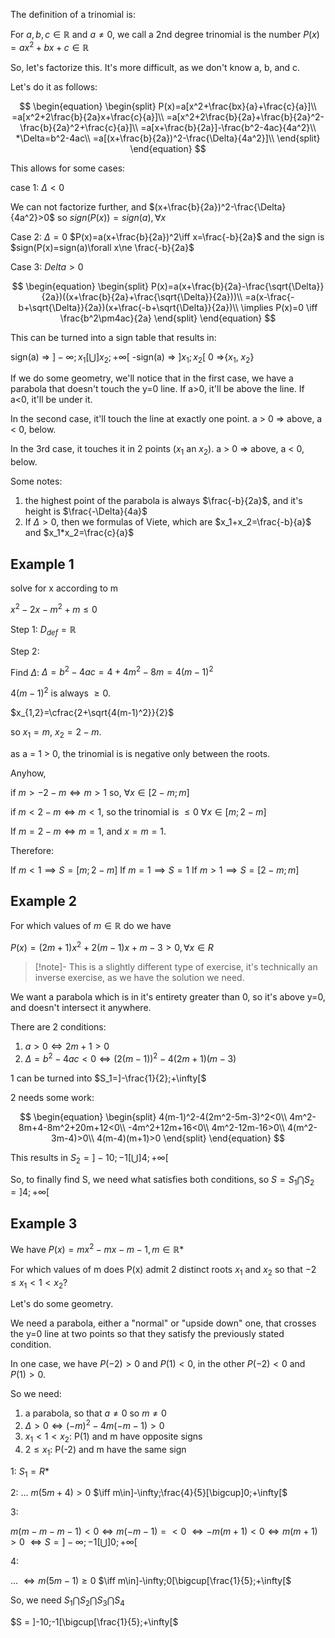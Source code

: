 
The definition of a trinomial is:

For $a,b,c\in\mathbb{R}$ and $a\ne0$, we call a 2nd degree trinomial is the number
$P(x)=ax^2+bx+c\in\mathbb{R}$

So, let's factorize this. 
It's more difficult, as we don't know a, b, and c. 

Let's do it as follows:

$$
\begin{equation}
\begin{split}
P(x)=a[x^2+\frac{bx}{a}+\frac{c}{a}]\\
=a[x^2+2\frac{b}{2a}x+\frac{c}{a}]\\
=a[x^2+2\frac{b}{2a}+\frac{b}{2a}^2-\frac{b}{2a}^2+\frac{c}{a}]\\
=a[x+\frac{b}{2a}]-\frac{b^2-4ac}{4a^2}\\
*\Delta=b^2-4ac\\
=a[(x+\frac{b}{2a})^2-\frac{\Delta}{4a^2}]\\
\end{split}
\end{equation}
$$

This allows for some cases:

case 1: $\Delta\lt0$

We can not factorize further, and $(x+\frac{b}{2a})^2-\frac{\Delta}{4a^2}>0$
so $sign(P(x))=sign(a), \forall x$


Case 2: $\Delta=0$
$P(x)=a(x+\frac{b}{2a})^2\iff x=\frac{-b}{2a}$
and the sign is $sign(P(x)=sign(a)\forall x\ne \frac{-b}{2a}$

Case 3: $Delta\gt 0$

$$
\begin{equation}
\begin{split}
P(x)=a(x+\frac{b}{2a}-\frac{\sqrt{\Delta}}{2a})((x+\frac{b}{2a}+\frac{\sqrt{\Delta}}{2a}))\\
=a(x-\frac{-b+\sqrt{\Delta}}{2a})(x+\frac{-b+\sqrt{\Delta}}{2a})\\
\implies P(x)=0 \iff \frac{b^2\pm4ac}{2a}
\end{split}
\end{equation}
$$

This can be turned into a sign table that results in:

sign(a) => $]-\infty;x_1[\bigcup]x_2;+\infty[$
-sign(a) => $]x_1;x_2[$
0 =>{$x_1$, $x_2$}


If we do some geometry, we'll notice that in the first case, we have a parabola that doesn't touch the y=0 line. If a>0, it'll be above the line. If a<0, it'll be under it.

In the second case, it'll touch the line at exactly one point. a > 0 => above, a < 0, below.

In the 3rd case, it touches it in 2 points ($x_1$ an $x_2$). a > 0 => above, a < 0, below.


Some notes:

1. the highest point of the parabola is always $\frac{-b}{2a}$, and it's height is $\frac{-\Delta}{4a}$
2. If $\Delta\gt0$, then we formulas of Viete, which are $x_1+x_2=\frac{-b}{a}$ and $x_1*x_2=\frac{c}{a}$

## Example 1

solve for x according to m

$x^2-2x-m^2+m\le0$

Step 1:
$D_{def}=\mathbb{R}$ 

Step 2:

Find $\Delta$:
$\Delta=b^2-4ac=4+4m^2-8m=4(m-1)^2$

$4(m-1)^2$ is always $\ge0$.

$x_{1,2}=\cfrac{2+\sqrt{4(m-1)^2}}{2}$

so $x_1=m$, $x_2=2-m$.

as a = 1 > 0, the trinomial is is negative only between the roots.

Anyhow,

if $m \gt-2-m\iff m>1$ so, $\forall x \in[2-m;m]$

if $m < 2-m \iff m < 1$, so the trinomial is $\le 0$ $\forall x \in [m; 2-m]$

If $m = 2 - m \iff m=1$, and $x=m=1$. 

Therefore:

If $m < 1 \implies S=[m;2-m]$
If $m=1\implies S={1}$
If $m > 1 \implies S=[2-m; m]$


## Example 2

For which values of $m\in\mathbb{R}$ do we have 

$P(x)=(2m+1)x^2+2(m-1)x+m-3>0, \forall x \in R$

> [!note]-
> This is a slightly different type of exercise, it's technically an inverse exercise, as we have the solution we need.


We want a parabola which is in it's entirety greater than 0, so it's above y=0, and doesn't intersect it anywhere.


There are 2 conditions:

1. $a > 0\iff2m+1>0$
2. $\Delta=b^2-4ac < 0 \iff (2(m-1))^2-4(2m+1)(m-3)$

1 can be turned into $S_1=]-\frac{1}{2};+\infty[$

2 needs some work:

$$
\begin{equation}
\begin{split}
4(m-1)^2-4(2m^2-5m-3)^2<0\\
4m^2-8m+4-8m^2+20m+12<0\\
-4m^2+12m+16<0\\
4m^2-12m-16>0\\
4(m^2-3m-4)>0\\
4(m-4)(m+1)>0
\end{split}
\end{equation}
$$

This results in $S_2=]-10;-1[\bigcup]4;+\infty[$

So, to finally find S, we need what satisfies both conditions, so $S=S_1\bigcap S_2=]4;+\infty[$


## Example 3

We have $P(x)=mx^2-mx-m-1, m\in\mathbb{R*}$

For which values of m does P(x) admit 2 distinct roots $x_1$ and $x_2$ so that $-2\le x_1 \lt 1 \lt x_2$?


Let's do some geometry. 

We need a parabola, either a "normal" or "upside down" one, that crosses the y=0 line at two points so that they satisfy the previously stated condition. 

In one case, we have $P(-2)>0$ and $P(1)<0$, in the other $P(-2)<0$ and $P(1)>0$.

So we need:
1.  a parabola, so that $a\ne0$ so $m\ne0$
2. $\Delta>0\iff(-m)^2-4m(-m-1)>0$
3. $x_1<1<x_2$: P(1) and m have opposite signs
4. $2\le x_1$: P(-2) and m have the same sign


1: $S_1 = R$\*

2: 
...
$m(5m+4) > 0$
$\iff m\in]-\infty;\frac{4}{5}[\bigcup]0;+\infty[$

3:

$m(m-m-m-1)<0\iff m(-m-1)=<0$
$\iff -m(m+1)<0\iff m(m+1)>0$
$\iff S=]-\infty;-1[\bigcup]0;+\infty[$

4:

...
$\iff m(5m-1)\ge0$
$\iff m\in]-\infty;0[\bigcup[\frac{1}{5};+\infty[$

So, we need $S_1\bigcap S_2\bigcap S_3 \bigcap S_4$

$S = ]-10;-1[\bigcup[\frac{1}{5};+\infty[$

